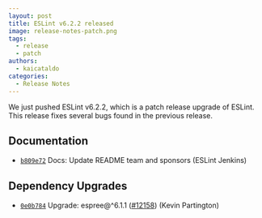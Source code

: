 ```yaml
---
layout: post
title: ESLint v6.2.2 released
image: release-notes-patch.png
tags:
  - release
  - patch
authors:
  - kaicataldo
categories:
  - Release Notes
---
```


We just pushed ESLint v6.2.2, which is a patch release upgrade of ESLint. This release fixes several bugs found in the previous release.














## Documentation


* [`b809e72`](https://github.com/eslint/eslint/commit/b809e72221bc658e5a42bfd4b8723d3771571f9e) Docs: Update README team and sponsors (ESLint Jenkins)




## Dependency Upgrades


* [`0e0b784`](https://github.com/eslint/eslint/commit/0e0b784b922051c2a1d39dd8160382114b645800) Upgrade: espree@^6.1.1 ([#12158](https://github.com/eslint/eslint/issues/12158)) (Kevin Partington)
